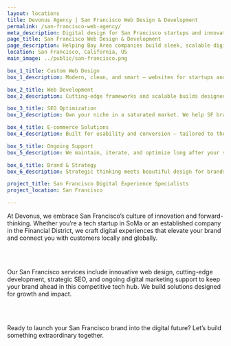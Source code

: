```yaml
---
layout: locations
title: Devonus Agency | San Francisco Web Design & Development
permalink: /san-francisco-web-agency/
meta_description: Digital design for San Francisco startups and innovators.
page_title: San Francisco Web Design & Development
page_description: Helping Bay Area companies build sleek, scalable digital experiences.
location: San Francisco, California, US
main_image: ../public/san-francisco.png

box_1_title: Custom Web Design
box_1_description: Modern, clean, and smart — websites for startups and innovators in San Francisco.

box_2_title: Web Development
box_2_description: Cutting-edge frameworks and scalable builds designed for the Bay Area tech space.

box_3_title: SEO Optimization
box_3_description: Own your niche in a saturated market. We help SF brands rank with intent.

box_4_title: E-commerce Solutions
box_4_description: Built for usability and conversion — tailored to the SF customer journey.

box_5_title: Ongoing Support
box_5_description: We maintain, iterate, and optimize long after your site goes live.

box_6_title: Brand & Strategy
box_6_description: Strategic thinking meets beautiful design for brands pushing boundaries in SF.

project_title: San Francisco Digital Experience Specialists  
project_location: San Francisco

---
```


At Devonus, we embrace San Francisco’s culture of innovation and forward-thinking. Whether you’re a tech startup in SoMa or an established company in the Financial District, we craft digital experiences that elevate your brand and connect you with customers locally and globally.

<br>  
<br>

Our San Francisco services include innovative web design, cutting-edge development, strategic SEO, and ongoing digital marketing support to keep your brand ahead in this competitive tech hub. We build solutions designed for growth and impact.

<br>  
<br>

Ready to launch your San Francisco brand into the digital future? Let’s build something extraordinary together.
